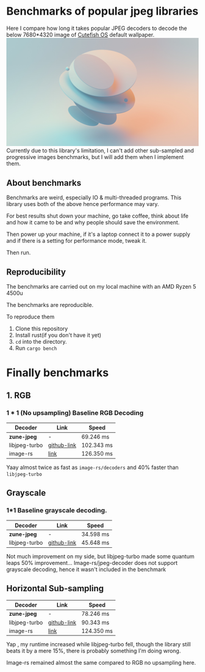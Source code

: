 # Benchmarks of popular jpeg libraries


Here I compare how long it takes popular JPEG decoders to decode the below 7680*4320 image
of [Cutefish OS](https://en.cutefishos.com/) default wallpaper.
![img](test-images/speed_bench.jpg)
Currently due to this library's limitation, I can't add other sub-sampled and progressive images benchmarks, but
I will add them when I implement them.

## About benchmarks
Benchmarks are weird, especially IO  & multi-threaded programs.
This library uses both of the above hence performance may vary.

For best results shut down your machine, go take coffee, think about life and 
how it came to be and why people should save the environment.

Then power up your machine, if it's a laptop connect it to a power supply and 
if there is a setting for performance mode, tweak it. 

Then run.

## Reproducibility
The benchmarks are carried out on my local machine with an AMD Ryzen 5 4500u

The benchmarks are reproducible. 

To reproduce them
1. Clone this repository
2. Install rust(if you don't have it yet)
3. `cd` into the directory. 
4. Run `cargo bench`

# Finally benchmarks

## 1. RGB

### 1 * 1 (No upsampling) Baseline RGB Decoding

|Decoder | Link | Speed|
|--------|-------|-----|
|**zune-jpeg**|- | 69.246 ms |
|libjpeg-turbo| [github-link]|102.343 ms|
|image-rs| [link] |126.350 ms |


Yaay almost twice as fast as `image-rs/decoders` and 40% faster than `libjpeg-turbo`

## Grayscale
### 1*1 Baseline grayscale decoding.

|Decoder | Link | Speed|
|--------|-------|-----|
|**zune-jpeg**|- | 34.598 ms |
|libjpeg-turbo| [github-link]|45.648 ms|
 
Not much improvement on my side, but libjpeg-turbo made some quantum leaps 50% improvement...
 Image-rs/jpeg-decoder does not support grayscale decoding, hence it wasn't included in the benchmark


## Horizontal Sub-sampling

|Decoder | Link | Speed|
|--------|-------|-----|
|**zune-jpeg**|- | 78.246 ms |
|libjpeg-turbo| [github-link]|90.343 ms|
|image-rs| [link] |124.350 ms |

Yap , my runtime increased while libjpeg-turbo fell, though the library still
beats it by a mere 15%, there is probably something I'm doing wrong.

Image-rs remained almost the same compared to RGB no upsampling here.


[github-link]:https://github.com/libjpeg-turbo/libjpeg-turbo
[link]:https://github.com/image-rs/jpeg-decoder